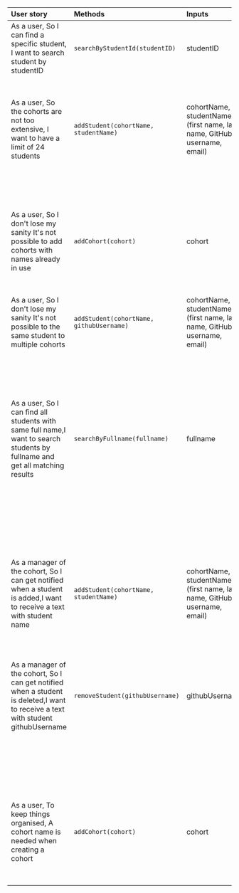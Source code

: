 |User story|Methods|Inputs|Scenario|Output|
|:----|:----|:----|:----|:----|
|As a user, So I can find a specific student, I want to search student by studentID|`searchByStudentId(studentID)`|studentID|If studentID exist|`true|
| | | |If studentID does not exist|throw Error|
|As a user, So the cohorts are not too extensive, I want to have a limit of 24 students|`addStudent(cohortName, studentName)`|cohortName, studentName (first name, last name, GitHub username, email)|If students (array.length >= 24) cohort is full return message|throw Error|
| | | |If students is not full (array.length < 24) return cohort updated|Updated cohort containing the student|
|As a user, So I don't lose my sanity It's not possible to add cohorts with names already in use|`addCohort(cohort)`|cohort|If cohort name does not exist|Updated cohort manager containing cohorts `@object[]`|
| | | |If cohort name already exists|throw Error|
|As a user, So I don't lose my sanity It's not possible to the same student to multiple cohorts|`addStudent(cohortName, githubUsername)`|cohortName, studentName (first name, last name, GitHub username, email)|If student is in any other cohorts|throw Error|
| | | |If student is not in any other cohorts|Updated cohort containing the student|
|As a user, So I can find all students with same full name,I want to search students by fullname and get all matching results|`searchByFullname(fullname)`|fullname|If matching student objects exist|`true|
| | | |If no matching student objects exist|throw Error|
| | | |If student is not in any other cohorts|Updated cohort containing the student|
|As a manager of the cohort, So I can get notified when a student is added,I want to receive a text with student name|`addStudent(cohortName, studentName)`|cohortName, studentName (first name, last name, GitHub username, email)|If cohort name exists|Updated cohort containing the student and text sent|
| | | |If cohort name does not exist|throw Error|
|As a manager of the cohort, So I can get notified when a student is deleted,I want to receive a text with student githubUsername|`removeStudent(githubUsername)`|githubUsername|If githubUsername exists in the cohort|Cohort Manager with the student removed from the cohort `@object[]` and text sent|
| | | |If githubUsername does not exist|Cohort Manager remains unchanged|
| | | |If cohort name does not exist|throw Error|
|As a user, To keep things organised, A cohort name is needed when creating a cohort|`addCohort(cohort)`|cohort|If cohort name is given as an input|Updated cohort manager containing cohorts `@object[]`|
| | | |If cohort name is empty string|throw Error|

